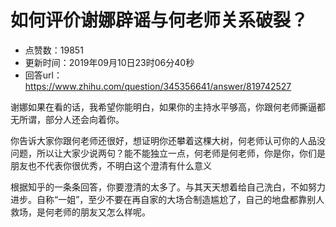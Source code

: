 # 如何评价谢娜辟谣与何老师关系破裂？
- 点赞数：19851
- 更新时间：2019年09月10日23时06分40秒
- 回答url：https://www.zhihu.com/question/345356641/answer/819742527
<body>
 <p data-pid="6nGv4W7o">谢娜如果在看的话，我希望你能明白，如果你的主持水平够高，你跟何老师撕逼都无所谓，部分人还会向着你。</p>
 <p data-pid="_-Thl2B0">你告诉大家你跟何老师还很好，想证明你还攀着这棵大树，何老师认可你的人品没问题，所以让大家少说两句？能不能独立一点，何老师是何老师，你是你，你们是朋友也不代表你很优秀，不明白这个澄清有什么意义</p>
 <p data-pid="134FHP2O">根据知乎的一条条回答，你要澄清的太多了。与其天天想着给自己洗白，不如努力进步。自称“一姐”，至少不要在再自家的大场合制造尴尬了，自己的地盘都靠别人救场，是何老师的朋友又怎么样呢。</p>
</body>
